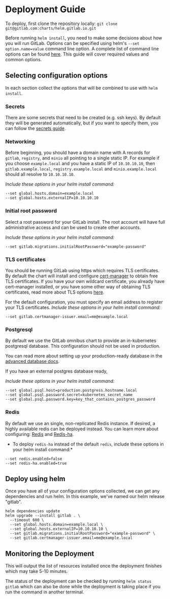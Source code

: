 # Deployment Guide

To deploy, first clone the repository locally: `git clone git@gitlab.com:charts/helm.gitlab.io.git`

Before running `helm install`, you need to make some decisions about how you will run GitLab.
Options can be specified using helm's `--set option.name=value` command line option.
A complete list  of command line options can be found [here](./command-line-options.md).
This guide will cover required values and common options.

## Selecting configuration options

In each section collect the options that will be combined to use with `helm install`.

### Secrets

There are some secrets that need to be created (e.g. ssh keys). By default they will be generated automatically, but if you want to specify them, you can follow the [secrets guide](secrets.md).

### Networking

Before beginning, you should have a domain name with A records for `gitlab`,
`registry`, and `minio` all pointing to a single static IP. For example if you choose
`example.local` and you have a static IP of `10.10.10.10`, then `gitlab.example.local`,
`registry.example.local` and `minio.example.local` should all resolve to `10.10.10.10`.

*Include these options in your helm install command:*
```
--set global.hosts.domain=example.local
--set global.hosts.externalIP=10.10.10.10
```

### Initial root password

Select a root password for your GitLab install. The root account will have full
administrative access and can be used to create other accounts.

*Include these options in your helm install command:*
```
--set gitlab.migrations.initialRootPassword="example-password"
```

### TLS certificates

You should be running GitLab using https which requires TLS certificates. By default the
chart will install and configure [cert-manager](https://github.com/jetstack/cert-manager)
to obtain free TLS certificates.
If you have your own wildcard certificate, you already have cert-manager installed, or you
have some other way of obtaining TLS certificates, read more about TLS options [here](./tls.md).

For the default configuration, you must specify an email address to register your TLS
certificates.
*Include these options in your helm install command:*
```
--set gitlab.certmanager-issuer.email=me@example.local
```

### Postgresql

By default we use the GitLab omnibus chart to provide an in-kubernetes postgresql database. This
configuration should not be used in production.

You can read more about setting up your production-ready database in the [advanced database docs](../advanced/external-db/README.md).

If you have an external postgres database ready,

*Include these options in your helm install command:*
```
--set global.psql.host=production.postgress.hostname.local
--set global.psql.password.secret=kubernetes_secret_name
--set global.psql.password.key=key_that_contains_postgres_password
```

### Redis

By default we use an single, non-replicated Redis instance. If desired, a highly available redis can be deployed instead. You can learn more about configuring: [Redis](../charts/redis) and [Redis-ha](../charts/redis-ha).

* To deploy `redis-ha` instead of the default `redis`, include these options in your helm install command:*
```
--set redis.enabled=false
--set redis-ha.enabled=true
```

## Deploy using helm

Once you have all of your configuration options collected, we can get any dependencies and
run helm. In this example, we've named our helm release "gitlab".

```
helm dependencies update
helm upgrade --install gitlab . \
  --timeout 600 \
  --set global.hosts.domain=example.local \
  --set global.hosts.externalIP=10.10.10.10 \
  --set gitlab.migrations.initialRootPassword="example-password" \
  --set gitlab.certmanager-issuer.email=me@example.local
```

## Monitoring the Deployment

This will output the list of resources installed once the deployment finishes which may take 5-10 minutes.

The status of the deployment can be checked by running `helm status gitlab` which can also be done while
the deployment is taking place if you run the command in another terminal.

[secret-gl-certs]: secrets.md#gitlab-certificates
[secret-reg-certs]: secrets.md#registry-certificates
